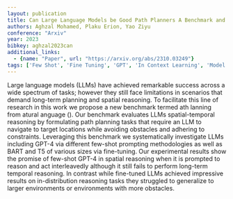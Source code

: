 ```yaml
---
layout: publication
title: Can Large Language Models be Good Path Planners A Benchmark and Investigation on Spatial-temporal Reasoning
authors: Aghzal Mohamed, Plaku Erion, Yao Ziyu
conference: "Arxiv"
year: 2023
bibkey: aghzal2023can
additional_links:
  - {name: "Paper", url: "https://arxiv.org/abs/2310.03249"}
tags: ['Few Shot', 'Fine Tuning', 'GPT', 'In Context Learning', 'Model Architecture', 'Pretraining Methods', 'Prompting', 'RAG', 'Reinforcement Learning', 'TACL', 'Training Techniques']
---
```

Large language models (LLMs) have achieved remarkable success across a wide spectrum of tasks; however they still face limitations in scenarios that demand long-term planning and spatial reasoning. To facilitate this line of research in this work we propose a new benchmark termed ath lanning from atural anguage (). Our benchmark evaluates LLMs spatial-temporal reasoning by formulating path planning tasks that require an LLM to navigate to target locations while avoiding obstacles and adhering to constraints. Leveraging this benchmark we systematically investigate LLMs including GPT-4 via different few-shot prompting methodologies as well as BART and T5 of various sizes via fine-tuning. Our experimental results show the promise of few-shot GPT-4 in spatial reasoning when it is prompted to reason and act interleavedly although it still fails to perform long-term temporal reasoning. In contrast while fine-tuned LLMs achieved impressive results on in-distribution reasoning tasks they struggled to generalize to larger environments or environments with more obstacles.
